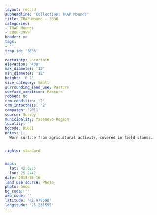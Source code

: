 ```yaml
---
layout: record
subheadline: 'Collection: TRAP Mounds'
title: TRAP Mound - 3636
categories:
- TRAP Mounds
- 3000-3999
header: no
tags:
- ''
trap_id: '3636'

certainty: Uncertain
elevation: '438'
max_diameter: '12'
min_diameter: '12'
height: '0.7'
size_category: Small
surrounding_land_use: Pasture
surface_condition: Pasture
robbed: No
crm_condition: '2'
crm_intactness: '2'
campaign: '2011'
source: Survey
municipality: Yasenovo Region
locality: ''
bgcode: DS001
notes: |-
  Worn surface from agricultural activity, covered in field stones.


rights: standard


maps:
  lat: 42.6285
  lon: 25.2442
date: 2018-05-16
land_use_source: Photo
photo: Good
bg_code: ''
akb_code: ''
latitude: '42.679598'
longitude: '25.231595'
---
```

